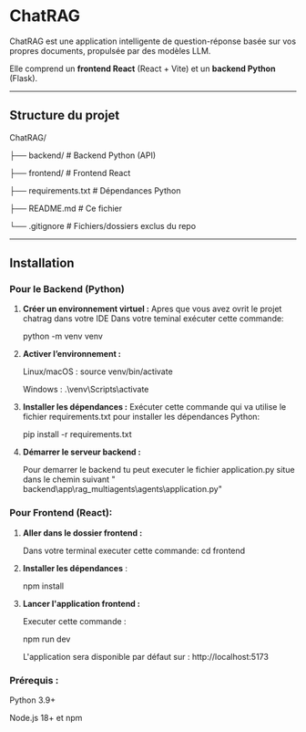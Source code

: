 # ChatRAG

ChatRAG est une application intelligente de question-réponse basée sur vos propres documents, propulsée par des modèles LLM.  

Elle comprend un **frontend React** (React + Vite) et un **backend Python** (Flask).


---

## Structure du projet

ChatRAG/

├── backend/ # Backend Python (API)

├── frontend/ # Frontend React

├── requirements.txt # Dépendances Python

├── README.md # Ce fichier

└── .gitignore # Fichiers/dossiers exclus du repo



---

##  Installation

### Pour le Backend (Python)

1. **Créer un environnement virtuel :**
    Apres que vous avez ovrit le projet chatrag dans votre IDE
    Dans votre teminal exécuter cette commande:

    python -m venv venv

3. **Activer l’environnement :**

    Linux/macOS :
    source venv/bin/activate

   Windows :
   .\venv\Scripts\activate

5. **Installer les dépendances :**
    Exécuter cette commande qui va utilise le fichier requirements.txt pour installer les dépendances Python:

    pip install -r requirements.txt

6. **Démarrer le serveur backend :**
    
    Pour demarrer le backend tu peut executer le fichier application.py situe dans le chemin suivant " backend\app\rag_multiagents\agents\application.py"


### Pour Frontend (React):

1. **Aller dans le dossier frontend :**

    Dans votre terminal executer cette commande:
    cd frontend

3. **Installer les dépendances** :

    npm install

4. **Lancer l'application frontend :**

    Executer cette commande :

   npm run dev

    L'application sera disponible par défaut sur : http://localhost:5173


### Prérequis :

Python 3.9+

Node.js 18+ et npm
